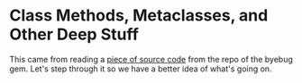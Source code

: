 
# Class Methods, Metaclasses, and Other Deep Stuff
This came from reading a [piece of source code](https://github.com/deivid-rodriguez/byebug/blob/master/lib/byebug/attacher.rb#L1-L21) from the repo of the byebug gem. Let's step through it so we have a better idea of what's going on.

<script src="https://gist.github.com/johnochs/1949fbf052bf779a869b841f6ce4187b.js"></script>

